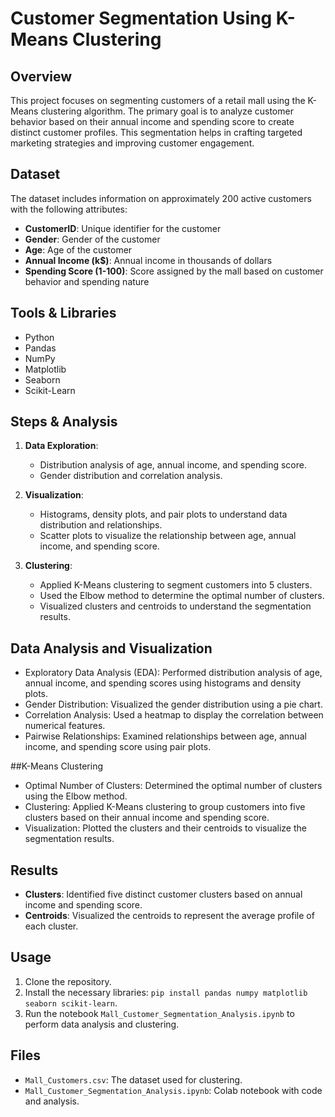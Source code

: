 # Customer Segmentation Using K-Means Clustering

## Overview

This project focuses on segmenting customers of a retail mall using the K-Means clustering algorithm. The primary goal is to analyze customer behavior based on their annual income and spending score to create distinct customer profiles. This segmentation helps in crafting targeted marketing strategies and improving customer engagement.

## Dataset

The dataset includes information on approximately 200 active customers with the following attributes:
- **CustomerID**: Unique identifier for the customer
- **Gender**: Gender of the customer
- **Age**: Age of the customer
- **Annual Income (k$)**: Annual income in thousands of dollars
- **Spending Score (1-100)**: Score assigned by the mall based on customer behavior and spending nature

## Tools & Libraries

- Python
- Pandas
- NumPy
- Matplotlib
- Seaborn
- Scikit-Learn

## Steps & Analysis

1. **Data Exploration**:
   - Distribution analysis of age, annual income, and spending score.
   - Gender distribution and correlation analysis.

2. **Visualization**:
   - Histograms, density plots, and pair plots to understand data distribution and relationships.
   - Scatter plots to visualize the relationship between age, annual income, and spending score.

3. **Clustering**:
   - Applied K-Means clustering to segment customers into 5 clusters.
   - Used the Elbow method to determine the optimal number of clusters.
   - Visualized clusters and centroids to understand the segmentation results.

## Data Analysis and Visualization
   - Exploratory Data Analysis (EDA): Performed distribution analysis of age, annual income, and spending scores using histograms and density plots.
   -  Gender Distribution: Visualized the gender distribution using a pie chart.
   - Correlation Analysis: Used a heatmap to display the correlation between numerical features.
   - Pairwise Relationships: Examined relationships between age, annual income, and spending score using pair plots.


##K-Means Clustering
   - Optimal Number of Clusters: Determined the optimal number of clusters using the Elbow method.
   - Clustering: Applied K-Means clustering to group customers into five clusters based on their annual income and spending score.
   - Visualization: Plotted the clusters and their centroids to visualize the segmentation results.


## Results

- **Clusters**: Identified five distinct customer clusters based on annual income and spending score.
- **Centroids**: Visualized the centroids to represent the average profile of each cluster.

## Usage

1. Clone the repository.
2. Install the necessary libraries: `pip install pandas numpy matplotlib seaborn scikit-learn`.
3. Run the notebook `Mall_Customer_Segmentation_Analysis.ipynb` to perform data analysis and clustering.

## Files

- `Mall_Customers.csv`: The dataset used for clustering.
- `Mall_Customer_Segmentation_Analysis.ipynb`: Colab notebook with code and analysis.


